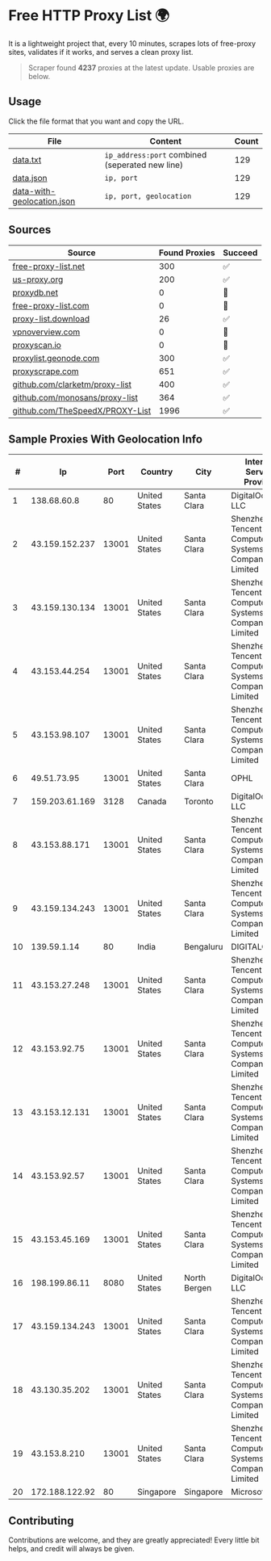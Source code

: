 
# Free HTTP Proxy List 🌍

It is a lightweight project that, every 10 minutes, scrapes lots of free-proxy sites, validates if it works, and serves a clean proxy list.


> Scraper found **4237** proxies at the latest update. Usable proxies are below.

## Usage

Click the file format that you want and copy the URL.


|File|Content|Count|
|----|-------|-----|
|[data.txt](https://raw.githubusercontent.com/themiralay/Proxy-List-World/master/data.txt)|`ip_address:port` combined (seperated new line)|129|
|[data.json](https://raw.githubusercontent.com/themiralay/Proxy-List-World/master/data.json)|`ip, port`|129|
|[data-with-geolocation.json](https://raw.githubusercontent.com/themiralay/Proxy-List-World/master/data-with-geolocation.json)|`ip, port, geolocation`|129|

## Sources

|Source|Found Proxies|Succeed|
|------|-------------|-------|
|[free-proxy-list.net](https://free-proxy-list.net)|300|✅|
|[us-proxy.org](https://www.us-proxy.org)|200|✅|
|[proxydb.net](http://proxydb.net)|0|🚫|
|[free-proxy-list.com](https://free-proxy-list.com/?page=&port=&type%5B%5D=http&type%5B%5D=https&up_time=0&search=Search)|0|🚫|
|[proxy-list.download](https://www.proxy-list.download/HTTP)|26|✅|
|[vpnoverview.com](https://vpnoverview.com/privacy/anonymous-browsing/free-proxy-servers)|0|🚫|
|[proxyscan.io](https://www.proxyscan.io)|0|🚫|
|[proxylist.geonode.com](https://proxylist.geonode.com/api/proxy-list?limit=300&page=1&sort_by=lastChecked&sort_type=desc&protocols=http,https)|300|✅|
|[proxyscrape.com](https://api.proxyscrape.com/v2/?request=displayproxies&protocol=http&timeout=10000&country=all&ssl=all&anonymity=all)|651|✅|
|[github.com/clarketm/proxy-list](https://raw.githubusercontent.com/clarketm/proxy-list/master/proxy-list-raw.txt)|400|✅|
|[github.com/monosans/proxy-list](https://raw.githubusercontent.com/monosans/proxy-list/main/proxies/http.txt)|364|✅|
|[github.com/TheSpeedX/PROXY-List](https://raw.githubusercontent.com/TheSpeedX/PROXY-List/master/http.txt)|1996|✅|


## Sample Proxies With Geolocation Info

|#|Ip|Port|Country|City|Internet Service Provider|
|-|--|----|-------|----|-------------------------|
|1|138.68.60.8|80|United States|Santa Clara|DigitalOcean, LLC|
|2|43.159.152.237|13001|United States|Santa Clara|Shenzhen Tencent Computer Systems Company Limited|
|3|43.159.130.134|13001|United States|Santa Clara|Shenzhen Tencent Computer Systems Company Limited|
|4|43.153.44.254|13001|United States|Santa Clara|Shenzhen Tencent Computer Systems Company Limited|
|5|43.153.98.107|13001|United States|Santa Clara|Shenzhen Tencent Computer Systems Company Limited|
|6|49.51.73.95|13001|United States|Santa Clara|OPHL|
|7|159.203.61.169|3128|Canada|Toronto|DigitalOcean, LLC|
|8|43.153.88.171|13001|United States|Santa Clara|Shenzhen Tencent Computer Systems Company Limited|
|9|43.159.134.243|13001|United States|Santa Clara|Shenzhen Tencent Computer Systems Company Limited|
|10|139.59.1.14|80|India|Bengaluru|DIGITALOCEAN|
|11|43.153.27.248|13001|United States|Santa Clara|Shenzhen Tencent Computer Systems Company Limited|
|12|43.153.92.75|13001|United States|Santa Clara|Shenzhen Tencent Computer Systems Company Limited|
|13|43.153.12.131|13001|United States|Santa Clara|Shenzhen Tencent Computer Systems Company Limited|
|14|43.153.92.57|13001|United States|Santa Clara|Shenzhen Tencent Computer Systems Company Limited|
|15|43.153.45.169|13001|United States|Santa Clara|Shenzhen Tencent Computer Systems Company Limited|
|16|198.199.86.11|8080|United States|North Bergen|DigitalOcean, LLC|
|17|43.159.134.243|13001|United States|Santa Clara|Shenzhen Tencent Computer Systems Company Limited|
|18|43.130.35.202|13001|United States|Santa Clara|Shenzhen Tencent Computer Systems Company Limited|
|19|43.153.8.210|13001|United States|Santa Clara|Shenzhen Tencent Computer Systems Company Limited|
|20|172.188.122.92|80|Singapore|Singapore|Microsoft|



## Contributing

Contributions are welcome, and they are greatly appreciated! Every
little bit helps, and credit will always be given.

